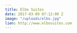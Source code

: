 ```yaml
---
title: Elbo Suites
date: 2017-03-09 07:12:00 Z
image: "/uploads/elbo.jpg"
lien: http://www.elbosuites.com
---
```


